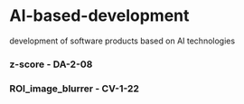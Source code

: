 # AI-based-development
development of software products based on AI technologies


### z-score - DA-2-08 


### ROI_image_blurrer - CV-1-22  